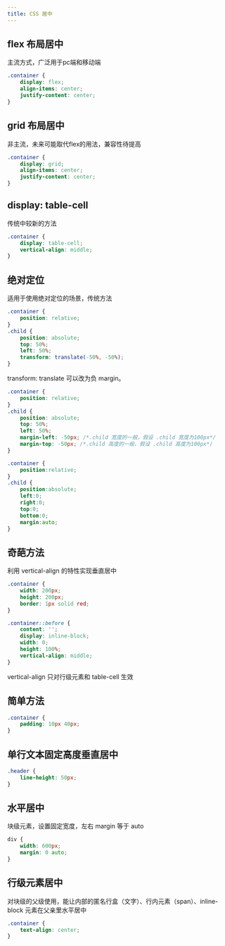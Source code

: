```yaml
---
title: CSS 居中
---
```


## flex 布局居中

主流方式，广泛用于pc端和移动端

```css
.container {
    display: flex;
    align-items: center;
    justify-content: center;
}
```

## grid 布局居中

非主流，未来可能取代flex的用法，兼容性待提高

```css
.container {
    display: grid;
    align-items: center;
    justify-content: center;
}
```

## display: table-cell

传统中较新的方法

```css
.container {
    display: table-cell;
    vertical-align: middle;
}
```

## 绝对定位

适用于使用绝对定位的场景，传统方法

```css
.container {
    position: relative;
}
.child {
    position: absolute;
    top: 50%;
    left: 50%;
    transform: translate(-50%, -50%);
}
```

transform: translate 可以改为负 margin。

```css
.container {
    position: relative;
}
.child {
    position: absolute;
    top: 50%;
    left: 50%;
    margin-left: -50px; /*.child 宽度的一般，假设 .child 宽度为100px*/
    margin-top: -50px; /*.child 高度的一般，假设 .child 高度为100px*/
}
```

```css
.container {
    position:relative;
}
.child {
    position:absolute;
    left:0; 
    right:0; 
    top:0; 
    bottom:0;
    margin:auto;
}
```

## 奇葩方法

利用 vertical-align 的特性实现垂直居中

```css
.container {
    width: 200px;
    height: 200px;
    border: 1px solid red;
}

.container::before {
    content: '';
    display: inline-block;
    width: 0;
    height: 100%;
    vertical-align: middle;
}
```

vertical-align 只对行级元素和 table-cell 生效

## 简单方法

```css
.container {
    padding: 10px 40px;
}
```

## 单行文本固定高度垂直居中

```css
.header {
    line-height: 50px;
}
```

## 水平居中

块级元素，设置固定宽度，左右 margin 等于 auto

```css
div {
    width: 600px;
    margin: 0 auto;
}
```

## 行级元素居中

对块级的父级使用，能让内部的匿名行盒（文字）、行内元素（span）、inline-block 元素在父亲里水平居中

```css
.container {
    text-align: center;
}
```